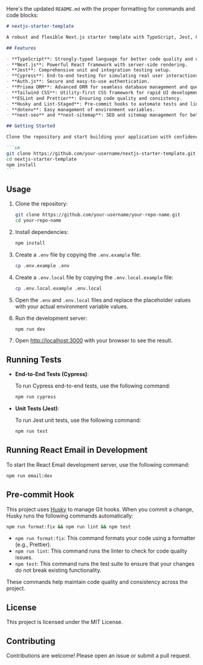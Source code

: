Here's the updated `README.md` with the proper formatting for commands and code blocks:

````markdown
# nextjs-starter-template

A robust and flexible Next.js starter template with TypeScript, Jest, Cypress, Auth.js, Prisma ORM, and more. This template provides everything you need to kickstart your modern web development projects with best practices and industry-standard tools.

## Features

- **TypeScript**: Strongly-typed language for better code quality and developer experience.
- **Next.js**: Powerful React framework with server-side rendering.
- **Jest**: Comprehensive unit and integration testing setup.
- **Cypress**: End-to-end testing for simulating real user interactions.
- **Auth.js**: Secure and easy-to-use authentication.
- **Prisma ORM**: Advanced ORM for seamless database management and querying.
- **Tailwind CSS**: Utility-first CSS framework for rapid UI development.
- **ESLint and Prettier**: Ensuring code quality and consistency.
- **Husky and Lint-Staged**: Pre-commit hooks to automate tests and linting.
- **dotenv**: Easy management of environment variables.
- **next-seo** and **next-sitemap**: SEO and sitemap management for better search engine visibility.

## Getting Started

Clone the repository and start building your application with confidence!

```sh
git clone https://github.com/your-username/nextjs-starter-template.git
cd nextjs-starter-template
npm install
```
````

## Usage

1. Clone the repository:

   ```sh
   git clone https://github.com/your-username/your-repo-name.git
   cd your-repo-name
   ```

2. Install dependencies:

   ```sh
   npm install
   ```

3. Create a `.env` file by copying the `.env.example` file:

   ```sh
   cp .env.example .env
   ```

4. Create a `.env.local` file by copying the `.env.local.example` file:

   ```sh
   cp .env.local.example .env.local
   ```

5. Open the `.env` and `.env.local` files and replace the placeholder values with your actual environment variable values.

6. Run the development server:

   ```sh
   npm run dev
   ```

7. Open [http://localhost:3000](http://localhost:3000) with your browser to see the result.

## Running Tests

- **End-to-End Tests (Cypress)**:

  To run Cypress end-to-end tests, use the following command:

  ```sh
  npm run cypress
  ```

- **Unit Tests (Jest)**:

  To run Jest unit tests, use the following command:

  ```sh
  npm run test
  ```

## Running React Email in Development

To start the React Email development server, use the following command:

```sh
npm run email:dev
```

## Pre-commit Hook

This project uses [Husky](https://github.com/typicode/husky) to manage Git hooks. When you commit a change, Husky runs the following commands automatically:

```sh
npm run format:fix && npm run lint && npm test
```

- `npm run format:fix`: This command formats your code using a formatter (e.g., Prettier).
- `npm run lint`: This command runs the linter to check for code quality issues.
- `npm test`: This command runs the test suite to ensure that your changes do not break existing functionality.

These commands help maintain code quality and consistency across the project.

## License

This project is licensed under the MIT License.

## Contributing

Contributions are welcome! Please open an issue or submit a pull request.

```

```
